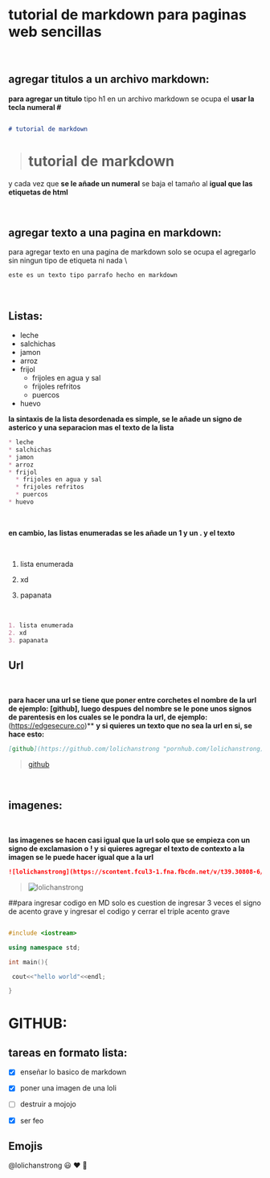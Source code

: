 # tutorial de markdown para paginas web sencillas
<br>

## agregar titulos a un archivo markdown:

**para agregar un titulo** tipo h1 en un archivo markdown se ocupa el **usar la tecla numeral #**

```markdown

# tutorial de markdown

```

> # tutorial de markdown

y cada vez que **se le añade un numeral** se baja el tamaño al **igual que las etiquetas de html**

<br>

## agregar texto a una pagina en markdown:

para agregar texto en una pagina de markdown solo se ocupa el agregarlo sin ningun tipo de etiqueta ni nada \

```markdown
este es un texto tipo parrafo hecho en markdown 
```
<br>

## Listas:

* leche
* salchichas
* jamon
* arroz
* frijol
  * frijoles en agua y sal
  * frijoles refritos
  * puercos
* huevo

**la sintaxis de la lista desordenada es simple, se le añade un signo de asterico y una separacion mas el texto de la lista**

```markdown
* leche
* salchichas
* jamon
* arroz
* frijol
  * frijoles en agua y sal
  * frijoles refritos
  * puercos
* huevo
```

<!--  -->

<br>

**en cambio, las listas enumeradas se les añade un 1 y un . y el texto**

<br>


1. lista enumerada
2. xd
3. papanata
   
   <br>

```markdown
1. lista enumerada
2. xd
3. papanata
```

## **Url**

<br>

**para hacer una url se tiene que poner entre corchetes el nombre de la url de ejemplo: [github], luego despues del nombre se le pone unos signos de parentesis en los cuales se le pondra la url, de ejemplo:**(https://edgesecure.co)** **y si quieres un texto que no sea la url en si, se hace esto:**

```markdown
[github](https://github.com/lolichanstrong "pornhub.com/lolichanstrong)
```

>[github](https://github.com/lolichanstrong "pornhub.com/lolichanstrong")

<br>

## **imagenes:**
<br>

**las imagenes se hacen casi igual que la url solo que se empieza con un signo de exclamasion o ! y si quieres agregar el texto de contexto a la imagen se le puede hacer igual que a la url**

```markdown
![lolichanstrong](https://scontent.fcul3-1.fna.fbcdn.net/v/t39.30808-6/290991935_110904005015052_3212114045580469874_n.jpg?_nc_cat=108&ccb=1-7&_nc_sid=09cbfe&_nc_ohc=mjvAkESSmfMAX8isgYJ&_nc_ht=scontent.fcul3-1.fna&oh=00_AT9b8Y9wtFbzNJJXXm4vQTKmWMe4dwrVrbMUtXJ74xQG1w&oe=62F3A9B1 "lolichanstrong, img real")
```

>![lolichanstrong](https://scontent.fcul3-1.fna.fbcdn.net/v/t39.30808-6/290991935_110904005015052_3212114045580469874_n.jpg?_nc_cat=108&ccb=1-7&_nc_sid=09cbfe&_nc_ohc=mjvAkESSmfMAX8isgYJ&_nc_ht=scontent.fcul3-1.fna&oh=00_AT9b8Y9wtFbzNJJXXm4vQTKmWMe4dwrVrbMUtXJ74xQG1w&oe=62F3A9B1 "lolichanstrong, img real")

##para ingresar codigo en MD solo es cuestion de ingresar 3 veces el signo de acento grave y ingresar el codigo y cerrar el triple acento grave

```c++

#include <iostream>

using namespace std;

int main(){

 cout<<"hello world"<<endl;

}

```

# **GITHUB**:

## tareas en formato lista:

* [x] enseñar lo basico de markdown

* [x] poner una imagen de una loli

* [ ] destruir a mojojo

* [x] ser feo

## **Emojis**

@lolichanstrong :smiley: :heart: :hankey:
